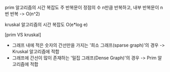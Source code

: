prim 알고리즘의 시간 복잡도 
  주 반복문이 정점의 수 n만큼 반복하고, 내부 반복문이 n번 반복 -> O(n^2)


kruskal 알고리즘의 시간 복잡도 
  O(e*log e)


[prim VS kruskal]
- 그래프 내에 적은 숫자의 간선만을 가지는 '희소 그래프(sparse graph)'의 경우 -> Kruskal 알고리즘에 적합
- 그래프에 간선이 많이 존재하는 '밀집 그래프(Dense Graph)'의 경우 -> Prim 알고리즘에 적합
